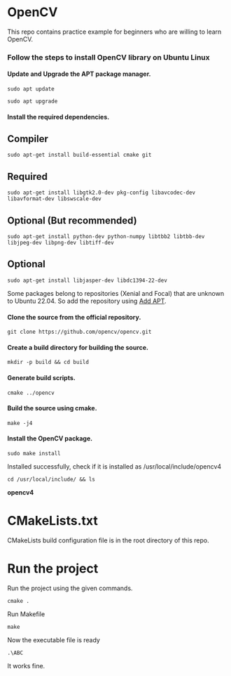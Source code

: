 # OpenCV
This repo contains practice example for beginners who are willing to learn OpenCV.


<h3>Follow the steps to install OpenCV library on Ubuntu Linux</h3>

#### Update and Upgrade the APT package manager.
`sudo apt update`

`sudo apt upgrade`

#### Install the required dependencies.

## Compiler
`sudo apt-get install build-essential cmake git`

## Required

`sudo apt-get install libgtk2.0-dev pkg-config libavcodec-dev libavformat-dev libswscale-dev`

## Optional (But recommended)

`sudo apt-get install python-dev python-numpy libtbb2 libtbb-dev libjpeg-dev libpng-dev libtiff-dev`

## Optional
`sudo apt-get install libjasper-dev libdc1394-22-dev`


 
Some packages belong to repositories (Xenial and Focal) that are unknown to Ubuntu 22.04. So add the repository using <a href="https://www.google.com/search?q=Add+APT">Add APT</a>.

#### Clone the source from the official repository.
`git clone https://github.com/opencv/opencv.git`

#### Create a build directory for building the source.
`mkdir -p build && cd build`

#### Generate build scripts.
`cmake ../opencv`

#### Build the source using cmake.
`make -j4`

#### Install the OpenCV package.
`sudo make install`

Installed successfully, check if it is installed as /usr/local/include/opencv4

`cd /usr/local/include/ && ls`

<b>opencv4</b>

# CMakeLists.txt
 CMakeLists build configuration file is in the root directory of this repo.

# Run the project
Run the project using the given commands.

`cmake .`

Run Makefile

`make`

Now the executable file is ready

`.\ABC`

It works fine.

